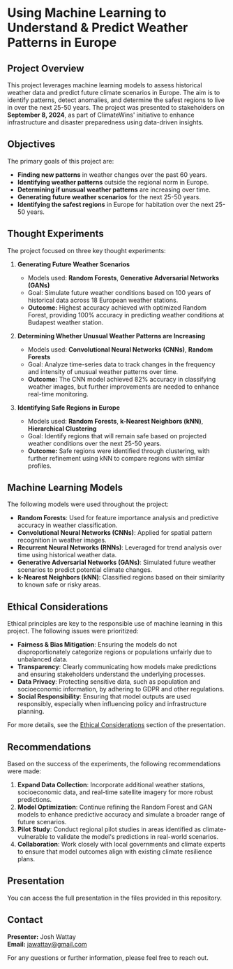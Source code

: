 # Using Machine Learning to Understand & Predict Weather Patterns in Europe

## Project Overview
This project leverages machine learning models to assess historical weather data and predict future climate scenarios in Europe. The aim is to identify patterns, detect anomalies, and determine the safest regions to live in over the next 25-50 years. The project was presented to stakeholders on **September 8, 2024**, as part of ClimateWins' initiative to enhance infrastructure and disaster preparedness using data-driven insights.

## Objectives
The primary goals of this project are:
- **Finding new patterns** in weather changes over the past 60 years.
- **Identifying weather patterns** outside the regional norm in Europe.
- **Determining if unusual weather patterns** are increasing over time.
- **Generating future weather scenarios** for the next 25-50 years.
- **Identifying the safest regions** in Europe for habitation over the next 25-50 years.

## Thought Experiments
The project focused on three key thought experiments:

1. **Generating Future Weather Scenarios**  
   - Models used: **Random Forests**, **Generative Adversarial Networks (GANs)**
   - Goal: Simulate future weather conditions based on 100 years of historical data across 18 European weather stations.
   - **Outcome:** Highest accuracy achieved with optimized Random Forest, providing 100% accuracy in predicting weather conditions at Budapest weather station.
  
2. **Determining Whether Unusual Weather Patterns are Increasing**  
   - Models used: **Convolutional Neural Networks (CNNs)**, **Random Forests**
   - Goal: Analyze time-series data to track changes in the frequency and intensity of unusual weather patterns over time.
   - **Outcome:** The CNN model achieved 82% accuracy in classifying weather images, but further improvements are needed to enhance real-time monitoring.

3. **Identifying Safe Regions in Europe**  
   - Models used: **Random Forests**, **k-Nearest Neighbors (kNN)**, **Hierarchical Clustering**
   - Goal: Identify regions that will remain safe based on projected weather conditions over the next 25-50 years.
   - **Outcome:** Safe regions were identified through clustering, with further refinement using kNN to compare regions with similar profiles.

## Machine Learning Models
The following models were used throughout the project:
- **Random Forests**: Used for feature importance analysis and predictive accuracy in weather classification.
- **Convolutional Neural Networks (CNNs)**: Applied for spatial pattern recognition in weather images.
- **Recurrent Neural Networks (RNNs)**: Leveraged for trend analysis over time using historical weather data.
- **Generative Adversarial Networks (GANs)**: Simulated future weather scenarios to predict potential climate changes.
- **k-Nearest Neighbors (kNN)**: Classified regions based on their similarity to known safe or risky areas.

## Ethical Considerations
Ethical principles are key to the responsible use of machine learning in this project. The following issues were prioritized:
- **Fairness & Bias Mitigation**: Ensuring the models do not disproportionately categorize regions or populations unfairly due to unbalanced data.
- **Transparency**: Clearly communicating how models make predictions and ensuring stakeholders understand the underlying processes.
- **Data Privacy**: Protecting sensitive data, such as population and socioeconomic information, by adhering to GDPR and other regulations.
- **Social Responsibility**: Ensuring that model outputs are used responsibly, especially when influencing policy and infrastructure planning.

For more details, see the [Ethical Considerations](#) section of the presentation.

## Recommendations
Based on the success of the experiments, the following recommendations were made:
1. **Expand Data Collection**: Incorporate additional weather stations, socioeconomic data, and real-time satellite imagery for more robust predictions.
2. **Model Optimization**: Continue refining the Random Forest and GAN models to enhance predictive accuracy and simulate a broader range of future scenarios.
3. **Pilot Study**: Conduct regional pilot studies in areas identified as climate-vulnerable to validate the model's predictions in real-world scenarios.
4. **Collaboration**: Work closely with local governments and climate experts to ensure that model outcomes align with existing climate resilience plans.

## Presentation
You can access the full presentation in the files provided in this repository.

## Contact
**Presenter:** Josh Wattay  
**Email:** [jawattay@gmail.com](mailto:jawattay@gmail.com)

For any questions or further information, please feel free to reach out.
